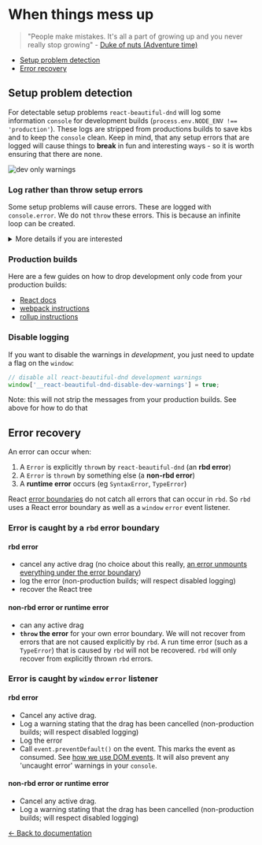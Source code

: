 # When things mess up

> "People make mistakes. It's all a part of growing up and you never really stop growing" - [Duke of nuts (Adventure time)](https://adventuretime.fandom.com/wiki/Duke_of_Nuts)

- [Setup problem detection](#setup-problem-detection)
- [Error recovery](#error-recovery)

## Setup problem detection

For detectable setup problems `react-beautiful-dnd` will log some information `console` for development builds (`process.env.NODE_ENV !== 'production'`). These logs are stripped from productions builds to save kbs and to keep the `console` clean. Keep in mind, that any setup errors that are logged will cause things to **break** in fun and interesting ways - so it is worth ensuring that there are none.

![dev only warnings](https://user-images.githubusercontent.com/2182637/46385261-98a8eb00-c6fe-11e8-9b46-0699bf3e6043.png)

### Log rather than throw setup errors

Some setup problems will cause errors. These are logged with `console.error`. We do not `throw` these errors. This is because an infinite loop can be created.

<details>
  <summary>More details if you are interested</summary>

  If we threw setup errors, here is the infinite loop:

  1. Mount application
  2. Error detected (we usually do it in a `useEffect`) and thrown
  3. Error caught in `componentDidCatch`
  4. React tree recovered (remounted). Goto step 2.

  We could work around this loop condition, but it would lead to conditionally throwing, and otherwise logging. It is also tricky to avoid double logging of errors. Given that we are trying to recover the React tree, there is not a lot of value in throwing any setup problem in the first place. So we just log the problem in the `console`.
</details>

### Production builds

Here are a few guides on how to drop development only code from your production builds:

- [React docs](https://reactjs.org/docs/optimizing-performance.html#use-the-production-build)
- [webpack instructions](https://webpack.js.org/guides/production/#specify-the-mode)
- [rollup instructions](https://github.com/rollup/rollup-plugin-replace)

### Disable logging

If you want to disable the warnings in *development*, you just need to update a flag on the `window`:

```js
// disable all react-beautiful-dnd development warnings
window['__react-beautiful-dnd-disable-dev-warnings'] = true;
```

Note: this will not strip the messages from your production builds. See above for how to do that

## Error recovery

An error can occur when:

1. A `Error` is explicitly `throw`n by `react-beautiful-dnd` (an **rbd error**)
2. A `Error` is `throw`n by something else (a **non-rbd error**)
3. A **runtime error** occurs (eg `SyntaxError`, `TypeError`)

React [error boundaries](https://reactjs.org/docs/error-boundaries.html) do not catch all errors that can occur in `rbd`. So `rbd` uses a React error boundary as well as a `window` `error` event listener.

### Error is caught by a `rbd` error boundary

#### rbd error

- cancel any active drag (no choice about this really, [an error unmounts everything under the error boundary](https://codesandbox.io/s/react-error-boundaries-rfyds))
- log the error (non-production builds; will respect disabled logging)
- recover the React tree

#### non-rbd error or runtime error

- can any active drag
- **`throw` the error** for your own error boundary. We will not recover from errors that are not caused explicitly by `rbd`. A run time error (such as a `TypeError`) that is caused by `rbd` will not be recovered. `rbd` will only recover from explicitly thrown `rbd` errors.

### Error is caught by `window` `error` listener

#### rbd error

- Cancel any active drag.
- Log a warning stating that the drag has been cancelled (non-production builds; will respect disabled logging)
- Log the error
- Call `event.preventDefault()` on the event. This marks the event as consumed. See [how we use DOM events](/docs/guides/how-we-use-dom-events.md). It will also prevent any 'uncaught error' warnings in your `console`.

#### non-rbd error or runtime error

- Cancel any active drag.
- Log a warning stating that the drag has been cancelled (non-production builds; will respect disabled logging)

[← Back to documentation](/README.md#documentation-)
